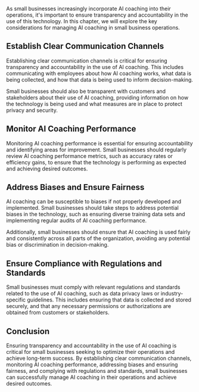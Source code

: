 
As small businesses increasingly incorporate AI coaching into their operations, it's important to ensure transparency and accountability in the use of this technology. In this chapter, we will explore the key considerations for managing AI coaching in small business operations.

Establish Clear Communication Channels
--------------------------------------

Establishing clear communication channels is critical for ensuring transparency and accountability in the use of AI coaching. This includes communicating with employees about how AI coaching works, what data is being collected, and how that data is being used to inform decision-making.

Small businesses should also be transparent with customers and stakeholders about their use of AI coaching, providing information on how the technology is being used and what measures are in place to protect privacy and security.

Monitor AI Coaching Performance
-------------------------------

Monitoring AI coaching performance is essential for ensuring accountability and identifying areas for improvement. Small businesses should regularly review AI coaching performance metrics, such as accuracy rates or efficiency gains, to ensure that the technology is performing as expected and achieving desired outcomes.

Address Biases and Ensure Fairness
----------------------------------

AI coaching can be susceptible to biases if not properly developed and implemented. Small businesses should take steps to address potential biases in the technology, such as ensuring diverse training data sets and implementing regular audits of AI coaching performance.

Additionally, small businesses should ensure that AI coaching is used fairly and consistently across all parts of the organization, avoiding any potential bias or discrimination in decision-making.

Ensure Compliance with Regulations and Standards
------------------------------------------------

Small businesses must comply with relevant regulations and standards related to the use of AI coaching, such as data privacy laws or industry-specific guidelines. This includes ensuring that data is collected and stored securely, and that any necessary permissions or authorizations are obtained from customers or stakeholders.

Conclusion
----------

Ensuring transparency and accountability in the use of AI coaching is critical for small businesses seeking to optimize their operations and achieve long-term success. By establishing clear communication channels, monitoring AI coaching performance, addressing biases and ensuring fairness, and complying with regulations and standards, small businesses can successfully manage AI coaching in their operations and achieve desired outcomes.
